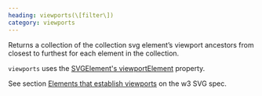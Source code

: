 ```yaml
--- 
heading: viewports(\[filter\])
category: viewports
---
```


Returns a collection of the collection svg element’s viewport ancestors from closest to furthest for each element in the collection.

`viewports` uses the [SVGElement's viewportElement](https://developer.mozilla.org/en-US/docs/DOM/SVGElement) property.

See section [Elements that establish viewports](http://www.w3.org/TR/SVG/coords.html#ElementsThatEstablishViewports) on the w3 SVG spec.